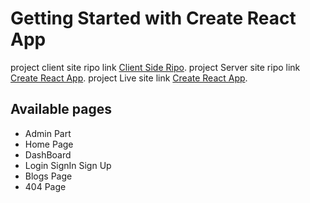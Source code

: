 # Getting Started with Create React App

project client site ripo link [Client Side Ripo](https://github.com/programming-hero-web-course1/manufacturer-website-client-side-mr-sazzad).
project Server site ripo link [Create React App](https://github.com/programming-hero-web-course1/manufacturer-website-server-side-mr-sazzad).
project Live site link [Create React App](https://computer-manufacture.web.app/parts).

## Available pages

- Admin Part
- Home Page
- DashBoard
- Login SignIn Sign Up
- Blogs Page
- 404 Page

